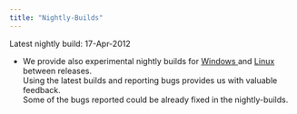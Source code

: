 ```yaml
---
title: "Nightly-Builds"
---
```

<p>Latest nightly build: 17-Apr-2012</p>
<ul>
<li>We provide also experimental nightly builds for <a href="http://build.openmodelica.org/omc/builds/windows/">Windows </a>and <a href="index.php/download/download-linux">Linux</a> between releases.<br />Using  the latest builds and reporting bugs provides us with valuable feedback.<br />Some  of the bugs reported could be already fixed in the nightly-builds.</li>
</ul>